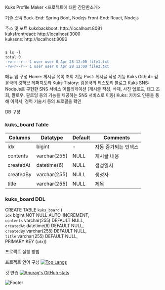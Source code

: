 Kuks Profile Maker
<프로젝트에 대한 간단한소개>

기술 스택
Back-End: Spring Boot, Nodejs
Front-End: React, Nodejs

주소 및 포트
kuksbackboot: http://localhost:8081 <br>
kuksfrontreact: http://localhost:3000 <br>
kukssns: http://localhost:8090 <br>

```diff

$ ls -l
total 0
-rw-r--r-- 1 user user 0 Apr 28 12:00 file1.txt
-rw-r--r-- 1 user user 0 Apr 28 12:00 file2.txt
```

메뉴 탭 구성
Home: 게시글 목록 조회 기능
Post: 게시글 작성 기능
Kuks Github: 김윤국의 깃허브 레퍼지토리
Kuks Tistory: 김윤국의 티스토리 블로그
Kuks SNS: NodeJs로 구현한 SNS 서비스 어플리케이션
(게시글 작성, 삭제, 사진 업로드, 태그 조회, 팔로우, 팔로잉 등의 기능을 제공하는 SNS 서비스로 이동)
Kuks: 카카오 인증을 통해 이력서, 경력 기술서 등의 프로필을 확인

DB 구성
### kuks_board Table

| Columns       | Datatype  | Default   | Comments            |
|--------------|-------------|----------|-----------------|
| idx          | bigint      | -        | 자동 증가되는 인덱스 |
| contents     | varchar(255)| NULL     | 게시글 내용     |
| createdAt    | datetime(6) | NULL     | 생성일시        |
| createdBy    | varchar(255)| NULL     | 생성자          |
| title        | varchar(255)| NULL     | 제목            |

### kuks_board DDL
CREATE TABLE `kuks_board` (<br>
  `idx` bigint NOT NULL AUTO_INCREMENT,<br>
  `contents` varchar(255) DEFAULT NULL,<br>
  `createdAt` datetime(6) DEFAULT NULL,<br>
  `createdBy` varchar(255) DEFAULT NULL,<br>
  `title` varchar(255) DEFAULT NULL,<br>
  PRIMARY KEY (`idx`))<br>



프로젝트 실행 방법


프로젝트 언어 구성
[![Top Langs](https://github-readme-stats.vercel.app/api/top-langs/?username=Kukvly&langs_count=2&hide=java,css,html&layout=compact&exclude_repo=!kukssns,!kuksside)](https://github.com/Kukvly/github-readme-stats)



깃 연습
[![Anurag's GitHub stats](https://github-readme-stats.vercel.app/api?username=Kukvly)](https://github.com/Kukvly/github-readme-stats)


![Footer](https://capsule-render.vercel.app/api?type=waving&color=auto&height=200&section=footer)
